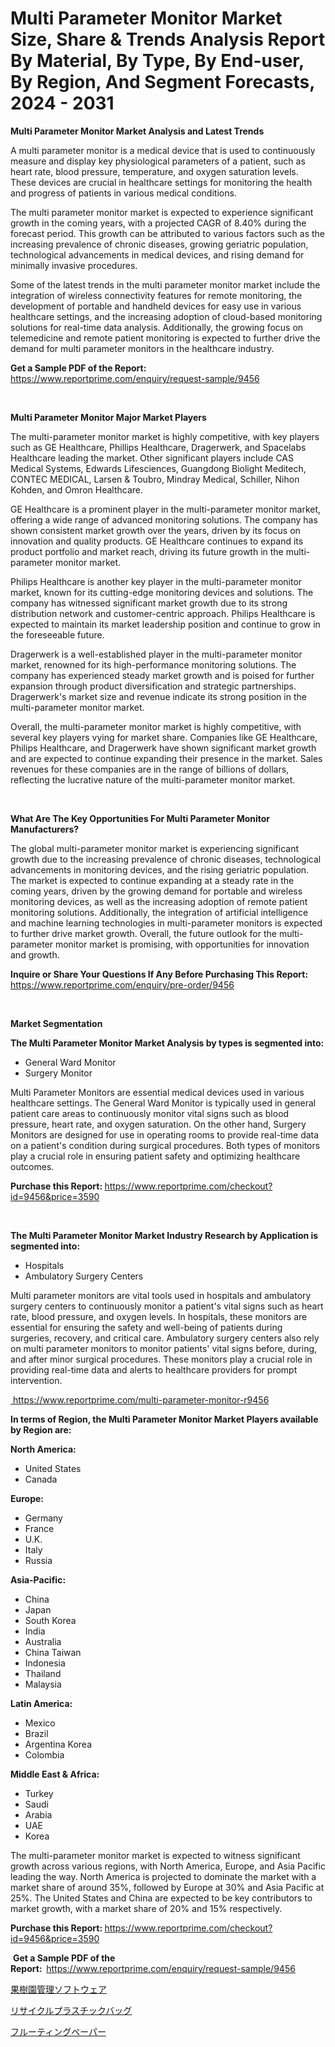 <p><h1>Multi Parameter Monitor Market Size, Share & Trends Analysis Report By Material, By Type, By End-user, By Region, And Segment Forecasts, 2024 - 2031</h1></p><p><strong>Multi Parameter Monitor Market Analysis and Latest Trends</strong></p>
<p><p>A multi parameter monitor is a medical device that is used to continuously measure and display key physiological parameters of a patient, such as heart rate, blood pressure, temperature, and oxygen saturation levels. These devices are crucial in healthcare settings for monitoring the health and progress of patients in various medical conditions.</p><p>The multi parameter monitor market is expected to experience significant growth in the coming years, with a projected CAGR of 8.40% during the forecast period. This growth can be attributed to various factors such as the increasing prevalence of chronic diseases, growing geriatric population, technological advancements in medical devices, and rising demand for minimally invasive procedures.</p><p>Some of the latest trends in the multi parameter monitor market include the integration of wireless connectivity features for remote monitoring, the development of portable and handheld devices for easy use in various healthcare settings, and the increasing adoption of cloud-based monitoring solutions for real-time data analysis. Additionally, the growing focus on telemedicine and remote patient monitoring is expected to further drive the demand for multi parameter monitors in the healthcare industry.</p></p>
<p><strong>Get a Sample PDF of the Report:&nbsp;</strong> <a href="https://www.reportprime.com/enquiry/request-sample/9456">https://www.reportprime.com/enquiry/request-sample/9456</a></p>
<p>&nbsp;</p>
<p><strong>Multi Parameter Monitor Major Market Players</strong></p>
<p><p>The multi-parameter monitor market is highly competitive, with key players such as GE Healthcare, Phillips Healthcare, Dragerwerk, and Spacelabs Healthcare leading the market. Other significant players include CAS Medical Systems, Edwards Lifesciences, Guangdong Biolight Meditech, CONTEC MEDICAL, Larsen & Toubro, Mindray Medical, Schiller, Nihon Kohden, and Omron Healthcare.</p><p>GE Healthcare is a prominent player in the multi-parameter monitor market, offering a wide range of advanced monitoring solutions. The company has shown consistent market growth over the years, driven by its focus on innovation and quality products. GE Healthcare continues to expand its product portfolio and market reach, driving its future growth in the multi-parameter monitor market.</p><p>Philips Healthcare is another key player in the multi-parameter monitor market, known for its cutting-edge monitoring devices and solutions. The company has witnessed significant market growth due to its strong distribution network and customer-centric approach. Philips Healthcare is expected to maintain its market leadership position and continue to grow in the foreseeable future.</p><p>Dragerwerk is a well-established player in the multi-parameter monitor market, renowned for its high-performance monitoring solutions. The company has experienced steady market growth and is poised for further expansion through product diversification and strategic partnerships. Dragerwerk's market size and revenue indicate its strong position in the multi-parameter monitor market.</p><p>Overall, the multi-parameter monitor market is highly competitive, with several key players vying for market share. Companies like GE Healthcare, Philips Healthcare, and Dragerwerk have shown significant market growth and are expected to continue expanding their presence in the market. Sales revenues for these companies are in the range of billions of dollars, reflecting the lucrative nature of the multi-parameter monitor market.</p></p>
<p>&nbsp;</p>
<p><strong>What Are The Key Opportunities For Multi Parameter Monitor Manufacturers?</strong></p>
<p><p>The global multi-parameter monitor market is experiencing significant growth due to the increasing prevalence of chronic diseases, technological advancements in monitoring devices, and the rising geriatric population. The market is expected to continue expanding at a steady rate in the coming years, driven by the growing demand for portable and wireless monitoring devices, as well as the increasing adoption of remote patient monitoring solutions. Additionally, the integration of artificial intelligence and machine learning technologies in multi-parameter monitors is expected to further drive market growth. Overall, the future outlook for the multi-parameter monitor market is promising, with opportunities for innovation and growth.</p></p>
<p><strong>Inquire or Share Your Questions If Any Before Purchasing This Report:</strong> <a href="https://www.reportprime.com/enquiry/pre-order/9456">https://www.reportprime.com/enquiry/pre-order/9456</a></p>
<p>&nbsp;</p>
<p><strong>Market Segmentation</strong></p>
<p><strong>The Multi Parameter Monitor Market Analysis by types is segmented into:</strong></p>
<p><ul><li>General Ward Monitor</li><li>Surgery Monitor</li></ul></p>
<p><p>Multi Parameter Monitors are essential medical devices used in various healthcare settings. The General Ward Monitor is typically used in general patient care areas to continuously monitor vital signs such as blood pressure, heart rate, and oxygen saturation. On the other hand, Surgery Monitors are designed for use in operating rooms to provide real-time data on a patient's condition during surgical procedures. Both types of monitors play a crucial role in ensuring patient safety and optimizing healthcare outcomes.</p></p>
<p><strong>Purchase this Report:&nbsp;</strong><a href="https://www.reportprime.com/checkout?id=9456&price=3590">https://www.reportprime.com/checkout?id=9456&price=3590</a></p>
<p>&nbsp;</p>
<p><strong>The Multi Parameter Monitor Market Industry Research by Application is segmented into:</strong></p>
<p><ul><li>Hospitals</li><li>Ambulatory Surgery Centers</li></ul></p>
<p><p>Multi parameter monitors are vital tools used in hospitals and ambulatory surgery centers to continuously monitor a patient's vital signs such as heart rate, blood pressure, and oxygen levels. In hospitals, these monitors are essential for ensuring the safety and well-being of patients during surgeries, recovery, and critical care. Ambulatory surgery centers also rely on multi parameter monitors to monitor patients' vital signs before, during, and after minor surgical procedures. These monitors play a crucial role in providing real-time data and alerts to healthcare providers for prompt intervention.</p></p>
<p><a href="https://www.reportprime.com/multi-parameter-monitor-r9456">&nbsp;https://www.reportprime.com/multi-parameter-monitor-r9456</a></p>
<p><strong>In terms of Region, the Multi Parameter Monitor Market Players available by Region are:</strong></p>
<p>
    <p> <strong> North America: </strong>
        <ul>
            <li>United States</li>
            <li>Canada</li>
        </ul>
        </p> 
    <p> <strong> Europe: </strong>
        <ul>
            <li>Germany</li>
            <li>France</li>
            <li>U.K.</li>
            <li>Italy</li>
            <li>Russia</li>
        </ul>
        </p> 
    <p> <strong> Asia-Pacific: </strong>
        <ul>
            <li>China</li>
            <li>Japan</li>
            <li>South Korea</li>
            <li>India</li>
            <li>Australia</li>
            <li>China Taiwan</li>
            <li>Indonesia</li>
            <li>Thailand</li>
            <li>Malaysia</li>
        </ul>
        </p> 
    <p> <strong> Latin America: </strong>
        <ul>
            <li>Mexico</li>
            <li>Brazil</li>
            <li>Argentina Korea</li>
            <li>Colombia</li>
        </ul>
        </p> 
    <p> <strong> Middle East & Africa: </strong>
        <ul>
            <li>Turkey</li>
            <li>Saudi</li>
            <li>Arabia</li>
            <li>UAE</li>
            <li>Korea</li>
        </ul>
    </p>
    </p>
<p><p>The multi-parameter monitor market is expected to witness significant growth across various regions, with North America, Europe, and Asia Pacific leading the way. North America is projected to dominate the market with a market share of around 35%, followed by Europe at 30% and Asia Pacific at 25%. The United States and China are expected to be key contributors to market growth, with a market share of 20% and 15% respectively.</p></p>
<p><strong>Purchase this Report: </strong><a href="https://www.reportprime.com/checkout?id=9456&price=3590">https://www.reportprime.com/checkout?id=9456&price=3590</a></p>
<p>&nbsp;<strong>Get a Sample PDF of the Report:&nbsp;&nbsp;</strong><a href="https://www.reportprime.com/enquiry/request-sample/9456">https://www.reportprime.com/enquiry/request-sample/9456</a></p>
<p><strong></strong></p>
<p><p><a href="https://medium.com/@lawrencewatkins654/%E6%9E%9C%E6%A8%B9%E5%9C%92%E7%B5%8C%E5%96%B6%E3%82%BD%E3%83%95%E3%83%88%E3%82%A6%E3%82%A7%E3%82%A2%E5%B8%82%E5%A0%B4%E5%88%86%E6%9E%90-%E3%81%9D%E3%81%AEcagr-%E5%B8%82%E5%A0%B4%E3%82%BB%E3%82%B0%E3%83%A1%E3%83%B3%E3%83%86%E3%83%BC%E3%82%B7%E3%83%A7%E3%83%B3-%E3%81%8A%E3%82%88%E3%81%B3%E3%82%B0%E3%83%AD%E3%83%BC%E3%83%90%E3%83%AB%E7%94%A3%E6%A5%AD%E6%A6%82%E8%A6%81-28ff21467181">果樹園管理ソフトウェア</a></p><p><a href="https://medium.com/@bertramveum2023/%E3%83%AA%E3%82%B5%E3%82%A4%E3%82%AF%E3%83%AB%E3%83%97%E3%83%A9%E3%82%B9%E3%83%81%E3%83%83%E3%82%AF%E3%83%90%E3%83%83%E3%82%B0%E5%B8%82%E5%A0%B4-%E7%A8%AE%E9%A1%9E-%E7%94%A8%E9%80%94-%E5%9C%B0%E7%90%86%E5%88%A5%E3%81%AB%E5%8C%85%E6%8B%AC%E7%9A%84%E8%A9%95%E4%BE%A1-746aa11e1d2c">リサイクルプラスチックバッグ</a></p><p><a href="https://medium.com/@alfaro.etbn_52903/2024%E5%B9%B4%E3%81%8B%E3%82%892031%E5%B9%B4%E3%81%BE%E3%81%A7%E3%81%AE%E6%9C%9F%E9%96%93%E3%81%AB%E4%BA%88%E6%B8%AC%E3%81%95%E3%82%8C%E3%82%8B%E3%83%95%E3%83%AB%E3%83%BC%E3%83%86%E3%82%A3%E3%83%B3%E3%82%B0%E3%83%9A%E3%83%BC%E3%83%91%E3%83%BC%E5%B8%82%E5%A0%B4%E3%81%AE%E5%88%86%E6%9E%90%E3%81%A8%E5%B8%82%E5%A0%B4%E8%A6%8F%E6%A8%A1-92e59f3c594f">フルーティングペーパー</a></p></p>
